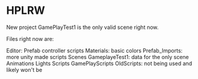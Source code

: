 # HPLRW
New project
GamePlayTest1 is the only valid scene right now.

Files right now are:

Editor:   Prefab controller scripts
Materials:  basic colors
Prefab_Imports:   more unity made scripts
Scenes
  GameplayeTest1:   data for the only scene
    Animations
    Lights
Scripts
  GamePlayScripts
  OldScripts: not being used and likely won't be
